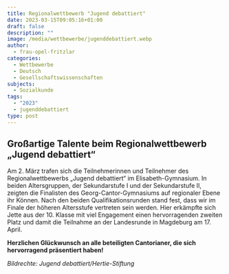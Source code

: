 ```yaml
---
title: Regionalwettbewerb "Jugend debattiert"
date: 2023-03-15T09:05:16+01:00
draft: false
description: ""
image: /media/wettbewerbe/jugenddebattiert.webp
author:
  - frau-opel-fritzlar
categories:
  - Wettbewerbe
  - Deutsch
  - Gesellschaftswissenschaften
subjects:
  - Sozialkunde
tags:
  - "2023"
  - jugenddebattiert
type: post
---
```

## Großartige Talente beim Regionalwettbewerb „Jugend debattiert“

Am 2. März trafen sich die Teilnehmerinnen und Teilnehmer des Regionalwettbewerbs „Jugend debattiert“ im Elisabeth-Gymnasium. In beiden Altersgruppen, der Sekundarstufe I und der Sekundarstufe II, zeigten die Finalisten des Georg-Cantor-Gymnasiums auf regionaler Ebene ihr Können. Nach den beiden Qualifikationsrunden stand fest, dass wir im Finale der höheren Altersstufe vertreten sein werden. Hier erkämpfte sich Jette aus der 10. Klasse mit viel Engagement einen hervorragenden zweiten Platz und damit die Teilnahme an der Landesrunde in Magdeburg am 17. April. 

**Herzlichen Glückwunsch an alle beteiligten Cantorianer, die
sich hervorragend präsentiert haben!**

_Bildrechte: Jugend debattiert/Hertie-Stiftung_
